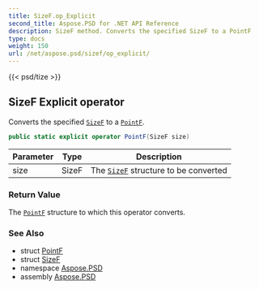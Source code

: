 ```yaml
---
title: SizeF.op_Explicit
second_title: Aspose.PSD for .NET API Reference
description: SizeF method. Converts the specified SizeF to a PointF
type: docs
weight: 150
url: /net/aspose.psd/sizef/op_explicit/
---
```

{{< psd/tize >}}
## SizeF Explicit operator

Converts the specified [`SizeF`](../) to a [`PointF`](../../pointf/).

```csharp
public static explicit operator PointF(SizeF size)
```

| Parameter | Type | Description |
| --- | --- | --- |
| size | SizeF | The [`SizeF`](../) structure to be converted |

### Return Value

The [`PointF`](../../pointf/) structure to which this operator converts.

### See Also

* struct [PointF](../../pointf/)
* struct [SizeF](../)
* namespace [Aspose.PSD](../../sizef/)
* assembly [Aspose.PSD](../../../)


